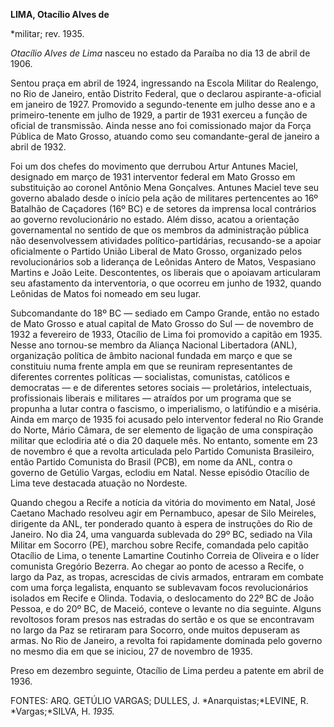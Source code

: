 **LIMA, Otacílio Alves de**

\*militar; rev. 1935.

*Otacílio Alves de Lima* nasceu no estado da Paraíba no dia 13 de abril
de 1906.

Sentou praça em abril de 1924, ingressando na Escola Militar do
Realengo, no Rio de Janeiro, então Distrito Federal, que o declarou
aspirante-a-oficial em janeiro de 1927. Promovido a segundo-tenente em
julho desse ano e a primeiro-tenente em julho de 1929, a partir de 1931
exerceu a função de oficial de transmissão. Ainda nesse ano foi
comissionado major da Força Pública de Mato Grosso, atuando como seu
comandante-geral de janeiro a abril de 1932.

Foi um dos chefes do movimento que derrubou Artur Antunes Maciel,
designado em março de 1931 interventor federal em Mato Grosso em
substituição ao coronel Antônio Mena Gonçalves. Antunes Maciel teve seu
governo abalado desde o início pela ação de militares pertencentes ao
16º Batalhão de Caçadores (16º BC) e de setores da imprensa local
contrários ao governo revolucionário no estado. Além disso, acatou a
orientação governamental no sentido de que os membros da administração
pública não desenvolvessem atividades político-partidárias, recusando-se
a apoiar oficialmente o Partido União Liberal de Mato Grosso, organizado
pelos revolucionários sob a liderança de Leônidas Antero de Matos,
Vespasiano Martins e João Leite. Descontentes, os liberais que o
apoiavam articularam seu afastamento da interventoria, o que ocorreu em
junho de 1932, quando Leônidas de Matos foi nomeado em seu lugar.

Subcomandante do 18º BC — sediado em Campo Grande, então no estado de
Mato Grosso e atual capital de Mato Grosso do Sul — de novembro de 1932
a fevereiro de 1933, Otacílio de Lima foi promovido a capitão em 1935.
Nesse ano tornou-se membro da Aliança Nacional Libertadora (ANL),
organização política de âmbito nacional fundada em março e que se
constituiu numa frente ampla em que se reuniram representantes de
diferentes correntes políticas — socialistas, comunistas, católicos e
democratas — e de diferentes setores sociais — proletários,
intelectuais, profissionais liberais e militares — atraídos por um
programa que se propunha a lutar contra o fascismo, o imperialismo, o
latifúndio e a miséria. Ainda em março de 1935 foi acusado pelo
interventor federal no Rio Grande do Norte, Mário Câmara, de ser
elemento de ligação de uma conspiração militar que eclodiria até o dia
20 daquele mês. No entanto, somente em 23 de novembro é que a revolta
articulada pelo Partido Comunista Brasileiro, então Partido Comunista do
Brasil (PCB), em nome da ANL, contra o governo de Getúlio Vargas,
eclodiu em Natal. Nesse episódio Otacílio de Lima teve destacada atuação
no Nordeste.

Quando chegou a Recife a notícia da vitória do movimento em Natal, José
Caetano Machado resolveu agir em Pernambuco, apesar de Silo Meireles,
dirigente da ANL, ter ponderado quanto à espera de instruções do Rio de
Janeiro. No dia 24, uma vanguarda sublevada do 29º BC, sediado na Vila
Militar em Socorro (PE), marchou sobre Recife, comandada pelo capitão
Otacílio de Lima, o tenente Lamartine Coutinho Correia de Oliveira e o
líder comunista Gregório Bezerra. Ao chegar ao ponto de acesso a Recife,
o largo da Paz, as tropas, acrescidas de civis armados, entraram em
combate com uma força legalista, enquanto se sublevavam focos
revolucionários isolados em Recife e Olinda. Todavia, o deslocamento do
22º BC de João Pessoa, e do 20º BC, de Maceió, conteve o levante no dia
seguinte. Alguns revoltosos foram presos nas estradas do sertão e os que
se encontravam no largo da Paz se retiraram para Socorro, onde muitos
depuseram as armas. No Rio de Janeiro, a revolta foi rapidamente
dominada pelo governo no mesmo dia em que se iniciou, 27 de novembro de
1935.

Preso em dezembro seguinte, Otacílio de Lima perdeu a patente em abril
de 1936.

FONTES: ARQ. GETÚLIO VARGAS; DULLES, J. *Anarquistas;*LEVINE, R.
*Vargas;*SILVA, H. *1935.*

 
